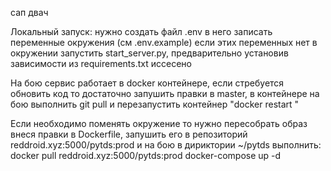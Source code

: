 сап двач

Локальный запуск:
    нужно создать файл .env в него записать переменные окружения (см .env.example) если этих переменных нет в окружении
    запустить start_server.py, предварительно установив зависимости из requirements.txt иссесено

На бою сервис работает в docker контейнере, если стребуется обновить код то достаточно запушить правки в master,
в контейнере на бою выполнить git pull и перезапустить контейнер "docker restart <container pid>"

Если необходимо поменять окружение то нужно пересобрать образ внеся правки в Dockerfile, запушить его в репозиторий
reddroid.xyz:5000/pytds:prod и на бою в дириктории ~/pytds выполнить:
    docker pull reddroid.xyz:5000/pytds:prod
    docker-compose up -d
